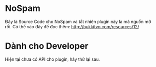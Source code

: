 # NoSpam
Đây là Source Code cho NoSpam và tất nhiên plugin này là mã nguồn mở rồi.
Có thể vào đây để đọc thêm: http://bukkitvn.com/resources/12/
# Dành cho Developer
Hiện tại chưa có API cho plugin, hãy thử lại sau.
